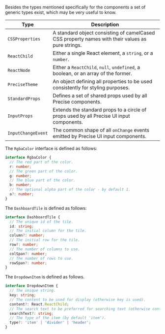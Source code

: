 Besides the types mentioned specifically for the components a set of generic types exist, which may be very useful to know.

| Type               | Description                                                                                      |
| ------------------ | ------------------------------------------------------------------------------------------------ |
| `CSSProperties`    | A standard object consisting of camelCased CSS property names with their values as pure strings. |
| `ReactChild`       | Either a single React element, a `string`, or a `number`.                                        |
| `ReactNode`        | Either a `ReactChild`, `null`, `undefined`, a boolean, or an array of the former.                |
| `PreciseTheme`     | An object defining all properties to be used consistently for styling purposes.                  |
| `StandardProps`    | Defines a set of shared props used by all Precise components.                                    |
| `InputProps`       | Extends the standard props to a circle of props used by all Precise UI input components.         |
| `InputChangeEvent` | The common shape of all `onChange` events emitted by Precise UI input components.                |

The `RgbaColor` interface is defined as follows:

```ts
interface RgbaColor {
  // The red part of the color.
  r: number;
  // The green part of the color.
  g: number;
  // The blue part of the color.
  b: number;
  // The optional alpha part of the color - by default 1.
  a?: number;
}
```

The `DashboardTile` is defined as follows:

```ts
interface DashboardTile {
  // The unique id of the tile.
  id: string;
  // The initial column for the tile.
  column?: number;
  // The initial row for the tile.
  row?: number;
  // The number of columns to use.
  colSpan?: number;
  // The number of rows to use.
  rowSpan?: number;
}
```

The `DropdownItem` is defined as follows.

```ts
interface DropdownItem {
  // The unique string.
  key: string;
  // The content to be used for display (otherwise key is used).
  content?: React.ReactChild;
  // The search text to be preferred for searching text (otherwise content then key is used).
  searchText?: string;
  // The type of the item (by default 'item').
  type?: 'item' | 'divider' | 'header';
}
```
